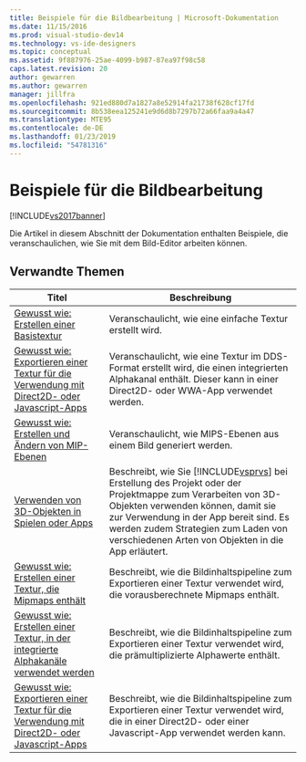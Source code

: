 ```yaml
---
title: Beispiele für die Bildbearbeitung | Microsoft-Dokumentation
ms.date: 11/15/2016
ms.prod: visual-studio-dev14
ms.technology: vs-ide-designers
ms.topic: conceptual
ms.assetid: 9f887976-25ae-4099-b987-87ea97f98c58
caps.latest.revision: 20
author: gewarren
ms.author: gewarren
manager: jillfra
ms.openlocfilehash: 921ed880d7a1827a8e52914fa21738f628cf17fd
ms.sourcegitcommit: 8b538eea125241e9d6d8b7297b72a66faa9a4a47
ms.translationtype: MTE95
ms.contentlocale: de-DE
ms.lasthandoff: 01/23/2019
ms.locfileid: "54781316"
---
```

# <a name="image-editor-examples"></a>Beispiele für die Bildbearbeitung
[!INCLUDE[vs2017banner](../includes/vs2017banner.md)]

Die Artikel in diesem Abschnitt der Dokumentation enthalten Beispiele, die veranschaulichen, wie Sie mit dem Bild-Editor arbeiten können.  
  
## <a name="related-topics"></a>Verwandte Themen  
  
|Titel|Beschreibung|  
|-----------|-----------------|  
|[Gewusst wie: Erstellen einer Basistextur](../designers/how-to-create-a-basic-texture.md)|Veranschaulicht, wie eine einfache Textur erstellt wird.|  
|[Gewusst wie: Exportieren einer Textur für die Verwendung mit Direct2D- oder Javascript-Apps](../designers/how-to-export-a-texture-for-use-with-direct2d-or-javascipt-apps.md)|Veranschaulicht, wie eine Textur im DDS-Format erstellt wird, die einen integrierten Alphakanal enthält. Dieser kann in einer Direct2D- oder WWA-App verwendet werden.|  
|[Gewusst wie: Erstellen und Ändern von MIP-Ebenen](../designers/how-to-create-and-modify-mip-levels.md)|Veranschaulicht, wie MIPS-Ebenen aus einem Bild generiert werden.|  
|[Verwenden von 3D-Objekten in Spielen oder Apps](../designers/using-3-d-assets-in-your-game-or-app.md)|Beschreibt, wie Sie [!INCLUDE[vsprvs](../includes/vsprvs-md.md)] bei Erstellung des Projekt oder der Projektmappe zum Verarbeiten von 3D-Objekten verwenden können, damit sie zur Verwendung in der App bereit sind. Es werden zudem Strategien zum Laden von verschiedenen Arten von Objekten in die App erläutert.|  
|[Gewusst wie: Erstellen einer Textur, die Mipmaps enthält](../designers/how-to-export-a-texture-that-contains-mipmaps.md)|Beschreibt, wie die Bildinhaltspipeline zum Exportieren einer Textur verwendet wird, die vorausberechnete Mipmaps enthält.|  
|[Gewusst wie: Erstellen einer Textur, in der integrierte Alphakanäle verwendet werden](../designers/how-to-export-a-texture-that-has-premultiplied-alpha.md)|Beschreibt, wie die Bildinhaltspipeline zum Exportieren einer Textur verwendet wird, die prämultiplizierte Alphawerte enthält.|  
|[Gewusst wie: Exportieren einer Textur für die Verwendung mit Direct2D- oder Javascript-Apps](../designers/how-to-export-a-texture-for-use-with-direct2d-or-javascipt-apps.md)|Beschreibt, wie die Bildinhaltspipeline zum Exportieren einer Textur verwendet wird, die in einer Direct2D- oder einer Javascript-App verwendet werden kann.|
